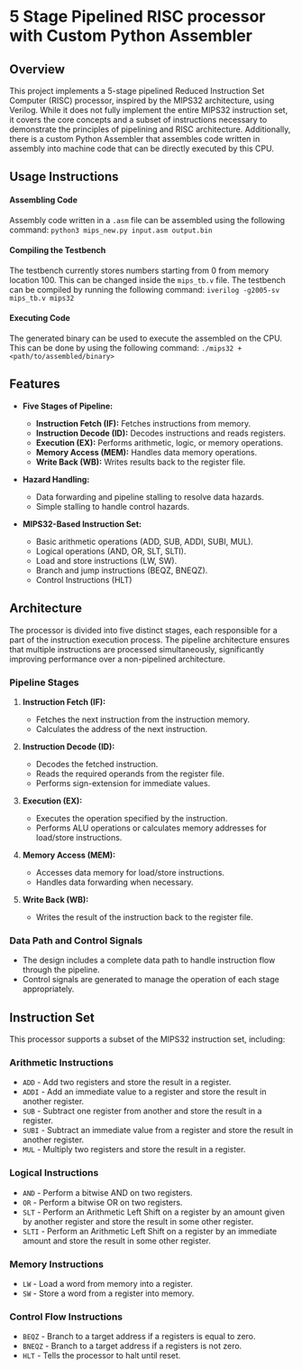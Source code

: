 # 5 Stage Pipelined RISC processor with Custom Python Assembler

## Overview

This project implements a 5-stage pipelined Reduced Instruction Set Computer (RISC) processor, inspired by the MIPS32 architecture, using Verilog. While it does not fully implement the entire MIPS32 instruction set, it covers the core concepts and a subset of instructions necessary to demonstrate the principles of pipelining and RISC architecture.
Additionally, there is a custom Python Assembler that assembles code written in assembly into machine code that can be directly executed by this CPU.

## Usage Instructions
#### Assembling Code
Assembly code written in a `.asm` file can be assembled using the following command:
```python3 mips_new.py input.asm output.bin```

#### Compiling the Testbench
The testbench currently stores numbers starting from 0 from memory location 100. This can be changed inside the `mips_tb.v` file.
The testbench can be compiled by running the following command:
```iverilog -g2005-sv mips_tb.v mips32```

#### Executing Code
The generated binary can be used to execute the assembled on the CPU. This can be done by using the following command:
```./mips32 +<path/to/assembled/binary>```

## Features

- **Five Stages of Pipeline:**
  - **Instruction Fetch (IF):** Fetches instructions from memory.
  - **Instruction Decode (ID):** Decodes instructions and reads registers.
  - **Execution (EX):** Performs arithmetic, logic, or memory operations.
  - **Memory Access (MEM):** Handles data memory operations.
  - **Write Back (WB):** Writes results back to the register file.

- **Hazard Handling:**
  - Data forwarding and pipeline stalling to resolve data hazards.
  - Simple stalling to handle control hazards.

- **MIPS32-Based Instruction Set:**
  - Basic arithmetic operations (ADD, SUB, ADDI, SUBI, MUL).
  - Logical operations (AND, OR, SLT, SLTI).
  - Load and store instructions (LW, SW).
  - Branch and jump instructions (BEQZ, BNEQZ).
  - Control Instructions (HLT)

## Architecture

The processor is divided into five distinct stages, each responsible for a part of the instruction execution process. The pipeline architecture ensures that multiple instructions are processed simultaneously, significantly improving performance over a non-pipelined architecture.

### Pipeline Stages

1. **Instruction Fetch (IF):**
   - Fetches the next instruction from the instruction memory.
   - Calculates the address of the next instruction.

2. **Instruction Decode (ID):**
   - Decodes the fetched instruction.
   - Reads the required operands from the register file.
   - Performs sign-extension for immediate values.

3. **Execution (EX):**
   - Executes the operation specified by the instruction.
   - Performs ALU operations or calculates memory addresses for load/store instructions.

4. **Memory Access (MEM):**
   - Accesses data memory for load/store instructions.
   - Handles data forwarding when necessary.

5. **Write Back (WB):**
   - Writes the result of the instruction back to the register file.

### Data Path and Control Signals

- The design includes a complete data path to handle instruction flow through the pipeline.
- Control signals are generated to manage the operation of each stage appropriately.

## Instruction Set

This processor supports a subset of the MIPS32 instruction set, including:

### Arithmetic Instructions
- `ADD` - Add two registers and store the result in a register.
- `ADDI` - Add an immediate value to a register and store the result in another register.
- `SUB` - Subtract one register from another and store the result in a register.
- `SUBI` - Subtract an immediate value from a register and store the result in another register.
- `MUL` - Multiply two registers and store the result in a register.

### Logical Instructions
- `AND` - Perform a bitwise AND on two registers.
- `OR` - Perform a bitwise OR on two registers.
- `SLT` - Perform an Arithmetic Left Shift on a register by an amount given by another register and store the result in some other register.
- `SLTI` - Perform an Arithmetic Left Shift on a register by an immediate amount and store the result in some other register.

### Memory Instructions
- `LW` - Load a word from memory into a register.
- `SW` - Store a word from a register into memory.

### Control Flow Instructions
- `BEQZ` - Branch to a target address if a registers is equal to zero.
- `BNEQZ` - Branch to a target address if a registers is not zero.
- `HLT` - Tells the processor to halt until reset.
